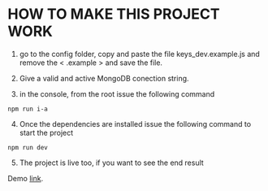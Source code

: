 # HOW TO MAKE THIS PROJECT WORK

1. go to the config folder, copy and paste the file keys_dev.example.js and remove the < .example > and save the file.

2. Give a valid and active MongoDB conection string.

3. in the console, from the root issue the following command

`npm run i-a`

4. Once the dependencies are installed issue the following command to start the project

`npm run dev`

5. The project is live too, if you want to see the end result

Demo [link](https://e-vol.herokuapp.com/ 'Title').
